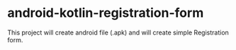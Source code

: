 # android-kotlin-registration-form

This project will create android file (.apk) and will create simple Registration form.

